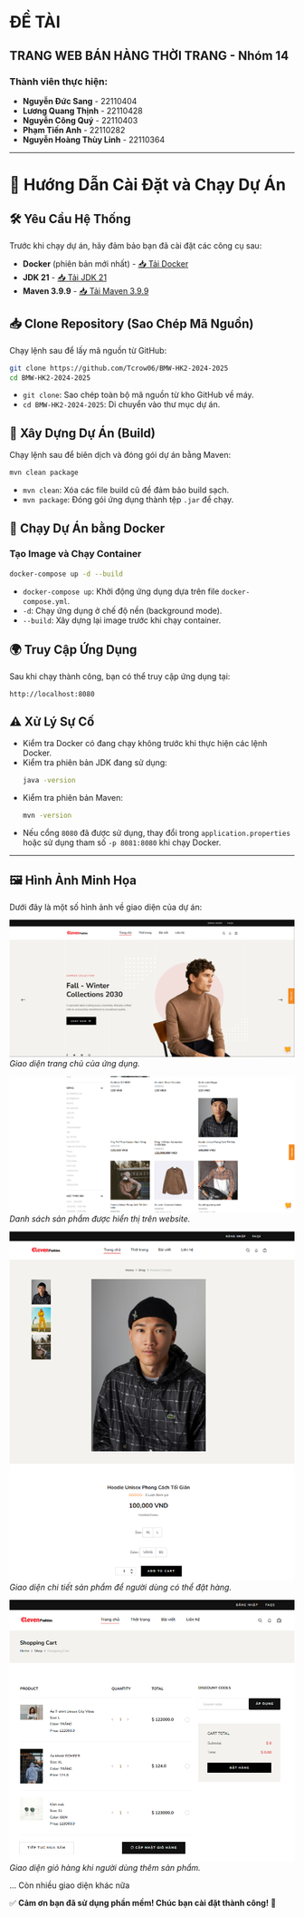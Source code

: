 # ĐỀ TÀI

## TRANG WEB BÁN HÀNG THỜI TRANG - Nhóm 14

### Thành viên thực hiện:
- **Nguyễn Đức Sang** - 22110404
- **Lương Quang Thịnh** - 22110428
- **Nguyễn Công Quý** - 22110403
- **Phạm Tiến Anh** - 22110282
- **Nguyễn Hoàng Thùy Linh** - 22110364

---

# 🚀 Hướng Dẫn Cài Đặt và Chạy Dự Án

## 🛠 Yêu Cầu Hệ Thống

Trước khi chạy dự án, hãy đảm bảo bạn đã cài đặt các công cụ sau:

- **Docker** (phiên bản mới nhất) - [📥 Tải Docker](https://www.docker.com/get-started)
- **JDK 21** - [📥 Tải JDK 21](https://www.oracle.com/java/technologies/javase/jdk21-archive-downloads.html)
- **Maven 3.9.9** - [📥 Tải Maven 3.9.9](https://drive.google.com/drive/u/0/folders/1CpC8sUWQmw2C9Fo0OBp1TaVj5un91SHq?fbclid=IwAR0pkpiKBvCjs0vgaeDgoD-TvgRsO-eNR4pzoPCq7FNDEYCuV7ITlowkiuk)

## 📥 Clone Repository (Sao Chép Mã Nguồn)

Chạy lệnh sau để lấy mã nguồn từ GitHub:

```sh
git clone https://github.com/Tcrow06/BMW-HK2-2024-2025
cd BMW-HK2-2024-2025
```

- `git clone`: Sao chép toàn bộ mã nguồn từ kho GitHub về máy.
- `cd BMW-HK2-2024-2025`: Di chuyển vào thư mục dự án.

## 🔨 Xây Dựng Dự Án (Build)

Chạy lệnh sau để biên dịch và đóng gói dự án bằng Maven:

```sh
mvn clean package
```

- `mvn clean`: Xóa các file build cũ để đảm bảo build sạch.
- `mvn package`: Đóng gói ứng dụng thành tệp `.jar` để chạy.

## 🐳 Chạy Dự Án bằng Docker

### Tạo Image và Chạy Container

```sh
docker-compose up -d --build
```

- `docker-compose up`: Khởi động ứng dụng dựa trên file `docker-compose.yml`.
- `-d`: Chạy ứng dụng ở chế độ nền (background mode).
- `--build`: Xây dựng lại image trước khi chạy container.

## 🌍 Truy Cập Ứng Dụng

Sau khi chạy thành công, bạn có thể truy cập ứng dụng tại:

```
http://localhost:8080
```

## ⚠ Xử Lý Sự Cố

- Kiểm tra Docker có đang chạy không trước khi thực hiện các lệnh Docker.
- Kiểm tra phiên bản JDK đang sử dụng:
  ```sh
  java -version
  ```
- Kiểm tra phiên bản Maven:
  ```sh
  mvn -version
  ```
- Nếu cổng `8080` đã được sử dụng, thay đổi trong `application.properties` hoặc sử dụng tham số `-p 8081:8080` khi chạy Docker.

---

## 🖼 Hình Ảnh Minh Họa

Dưới đây là một số hình ảnh về giao diện của dự án:

![Trang chủ](images/homepage.png)
*Giao diện trang chủ của ứng dụng.*

![Trang sản phẩm](images/products.png)
*Danh sách sản phẩm được hiển thị trên website.*

![Trang chi tiết sản phẩm](images/productdetail.png)
*Giao diện chi tiết sản phẩm để người dùng có thể đặt hàng.*

![Trang giỏ hàng](images/cart.png)
*Giao diện giỏ hàng khi người dùng thêm sản phẩm.*

... Còn nhiều giao diện khác nữa 

✅ **Cảm ơn bạn đã sử dụng phần mềm! Chúc bạn cài đặt thành công!** 🚀

